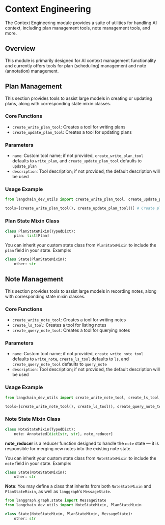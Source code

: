 # Context Engineering

The Context Engineering module provides a suite of utilities for handling AI context, including plan management tools, note management tools, and more.

## Overview

This module is primarily designed for AI context management functionality and currently offers tools for plan (scheduling) management and note (annotation) management.

## Plan Management

This section provides tools to assist large models in creating or updating plans, along with corresponding state mixin classes.

### Core Functions

- `create_write_plan_tool`: Creates a tool for writing plans
- `create_update_plan_tool`: Creates a tool for updating plans

### Parameters

- `name`: Custom tool name; if not provided, `create_write_plan_tool` defaults to `write_plan`, and `create_update_plan_tool` defaults to `update_plan`
- `description`: Tool description; if not provided, the default description will be used

### Usage Example

```python
from langchain_dev_utils import create_write_plan_tool, create_update_plan_tool

tools=[create_write_plan_tool(), create_update_plan_tool()] # Create plan tools
```

### Plan State Mixin Class

```python
class PlanStateMixin(TypedDict):
    plan: list[Plan]
```

You can inherit your custom state class from `PlanStateMixin` to include the `plan` field in your state.
Example:

```python
class State(PlanStateMixin):
    other: str
```

## Note Management

This section provides tools to assist large models in recording notes, along with corresponding state mixin classes.

### Core Functions

- `create_write_note_tool`: Creates a tool for writing notes
- `create_ls_tool`: Creates a tool for listing notes
- `create_query_note_tool`: Creates a tool for querying notes

### Parameters

- `name`: Custom tool name; if not provided, `create_write_note_tool` defaults to `write_note`, `create_ls_tool` defaults to `ls`, and `create_query_note_tool` defaults to `query_note`
- `description`: Tool description; if not provided, the default description will be used

### Usage Example

```python
from langchain_dev_utils import create_write_note_tool, create_ls_tool, create_query_note_tool

tools=[create_write_note_tool(), create_ls_tool(), create_query_note_tool()] # Create note tools
```

### Note State Mixin Class

```python
class NoteStateMixin(TypedDict):
    note: Annotated[dict[str, str], note_reducer]
```

**note_reducer** is a reducer function designed to handle the `note` state — it is responsible for merging new notes into the existing note state.

You can inherit your custom state class from `NoteStateMixin` to include the `note` field in your state.
Example:

```python
class State(NoteStateMixin):
    other: str
```

**Note**: You may define a class that inherits from both `NoteStateMixin` and `PlanStateMixin`, as well as `langgraph`’s `MessageState`.

```python
from langgraph.graph.state import MessageState
from langchain_dev_utils import NoteStateMixin, PlanStateMixin

class State(NoteStateMixin, PlanStateMixin, MessageState):
    other: str
```
